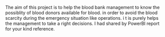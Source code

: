 The aim of this project is to help the blood bank management 
to know the possiblity of blood donors available for blood. 
in order to avoid the blood scarcity during the emergency situation like operations. i
t is purely helps the management to take a right decisions. 
I had shared by PowerBI report for your kind reference. 
